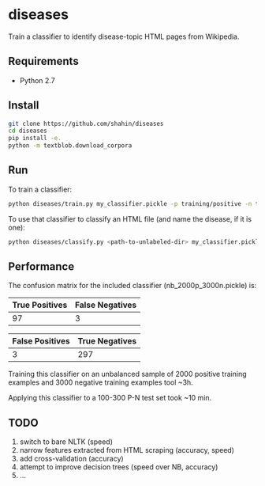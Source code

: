 # diseases

Train a classifier to identify disease-topic HTML pages from Wikipedia.

## Requirements

* Python 2.7

## Install

```bash
git clone https://github.com/shahin/diseases
cd diseases
pip install -e.
python -m textblob.download_corpora
```

## Run

To train a classifier:

```bash
python diseases/train.py my_classifier.pickle -p training/positive -n training/negative --positive-sample=100 --negative-sample=200
```

To use that classifier to classify an HTML file (and name the disease, if it is one):

```bash
python diseases/classify.py <path-to-unlabeled-dir> my_classifier.pickle -m
```

## Performance

The confusion matrix for the included classifier (nb_2000p_3000n.pickle) is:

| True Positives  | False Negatives |
|-----------------|-----------------|
|  97             | 3               |


| False Positives | True Negatives  |
|-----------------|-----------------|
| 3               | 297             |


Training this classifier on an unbalanced sample of 2000 positive training examples and 3000
negative training examples tool ~3h.

Applying this classifier to a 100-300 P-N test set took ~10 min.

## TODO

1. switch to bare NLTK (speed)
2. narrow features extracted from HTML scraping (accuracy, speed)
3. add cross-validation (accuracy)
4. attempt to improve decision trees (speed over NB, accuracy)
5. ...
